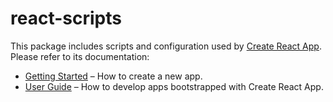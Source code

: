 # react-scripts

This package includes scripts and configuration used by [Create React App](https://github.com/waylad/create-ipfs-dapp).<br>
Please refer to its documentation:

- [Getting Started](https://facebook.github.io/create-ipfs-dapp/docs/getting-started) – How to create a new app.
- [User Guide](https://facebook.github.io/create-ipfs-dapp/) – How to develop apps bootstrapped with Create React App.
